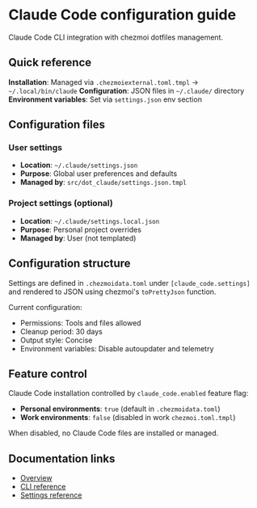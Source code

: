 # Claude Code configuration guide

Claude Code CLI integration with chezmoi dotfiles management.

## Quick reference

**Installation**: Managed via `.chezmoiexternal.toml.tmpl` → `~/.local/bin/claude`
**Configuration**: JSON files in `~/.claude/` directory
**Environment variables**: Set via `settings.json` env section

## Configuration files

### User settings
- **Location**: `~/.claude/settings.json`
- **Purpose**: Global user preferences and defaults
- **Managed by**: `src/dot_claude/settings.json.tmpl`

### Project settings (optional)
- **Location**: `~/.claude/settings.local.json`
- **Purpose**: Personal project overrides
- **Managed by**: User (not templated)

## Configuration structure

Settings are defined in `.chezmoidata.toml` under `[claude_code.settings]` and rendered to JSON using chezmoi's `toPrettyJson` function.

Current configuration:
- Permissions: Tools and files allowed
- Cleanup period: 30 days
- Output style: Concise
- Environment variables: Disable autoupdater and telemetry

## Feature control

Claude Code installation controlled by `claude_code.enabled` feature flag:
- **Personal environments**: `true` (default in `.chezmoidata.toml`)
- **Work environments**: `false` (disabled in work `chezmoi.toml.tmpl`)

When disabled, no Claude Code files are installed or managed.

## Documentation links

- [Overview](https://docs.claude.com/en/docs/claude-code/overview)
- [CLI reference](https://docs.claude.com/en/docs/claude-code/cli-reference)
- [Settings reference](https://docs.claude.com/en/docs/claude-code/settings)